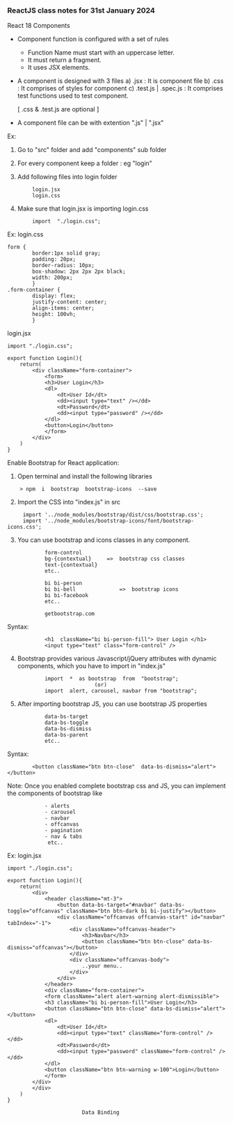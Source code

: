 ### ReactJS class notes for 31st January 2024

React 18 Components

- Component function is configured with a set of rules
  - Function Name must start with an uppercase letter.
  - It must return a fragment.
  - It uses JSX elements.
- A component is designed with 3 files
  a) .jsx : It is component file
  b) .css : It comprises of styles for component
  c) .test.js | .spec.js : It comprises test functions used to test component.

  [ .css & .test.js are optional ]

- A component file can be with extention ".js" | ".jsx"

Ex:

1. Go to "src" folder and add "components" sub folder

2. For every component keep a folder : eg "login"

3. Add following files into login folder

```
		login.jsx
		login.css
```

4. Make sure that login.jsx is importing login.css

```
		import  "./login.css";
```

Ex:
login.css

```
form {
        border:1px solid gray;
        padding: 20px;
        border-radius: 10px;
        box-shadow: 2px 2px 2px black;
        width: 200px;
        }
.form-container {
        display: flex;
        justify-content: center;
        align-items: center;
        height: 100vh;
        }
```

login.jsx

```
import "./login.css";

export function Login(){
    return(
        <div className="form-container">
            <form>
            <h3>User Login</h3>
            <dl>
                <dt>User Id</dt>
                <dd><input type="text" /></dd>
                <dt>Password</dt>
                <dd><input type="password" /></dd>
            </dl>
            <button>Login</button>
            </form>
        </div>
    )
}
```

Enable Bootstrap for React application:

1. Open terminal and install the following libraries

```
	> npm  i  bootstrap  bootstrap-icons  --save
```

2. Import the CSS into "index.js" in src

```
     import '../node_modules/bootstrap/dist/css/bootstrap.css';
     import '../node_modules/bootstrap-icons/font/bootstrap-icons.css';
```

3. You can use bootstrap and icons classes in any component.

```
			form-control
			bg-{contextual}		=>  bootstrap css classes
			text-{contextual}
			etc..

			bi bi-person
			bi bi-bell				=>  bootstrap icons
			bi bi-facebook
			etc..

			getbootstrap.com
```

Syntax:

```
			<h1  className="bi bi-person-fill"> User Login </h1>
			<input type="text" class="form-control" />
```

4. Bootstrap provides various Javascript/jQuery attributes with dynamic components, which you have to import in "index.js"

```
			import  *  as bootstrap  from  "bootstrap";
							(or)
			import  alert, carousel, navbar from "bootstrap";
```

5. After importing bootstrap JS, you can use bootstrap JS properties

```
			data-bs-target
			data-bs-toggle
			data-bs-dismiss
			data-bs-parent
			etc..
```

Syntax:

```
		<button className="btn btn-close"  data-bs-dismiss="alert"> </button>
```

Note: Once you enabled complete bootstrap css and JS, you can implement the components of bootstrap like

```
			- alerts
			- carousel
			- navbar
			- offcanvas
			- pagination
			- nav & tabs
			 etc..
```

Ex:
login.jsx

```
import "./login.css";

export function Login(){
    return(
        <div>
            <header className="mt-3">
                <button data-bs-target="#navbar" data-bs-toggle="offcanvas" className="btn btn-dark bi bi-justify"></button>
                <div className="offcanvas offcanvas-start" id="navbar" tabIndex="-1">
                    <div className="offcanvas-header">
                        <h3>Navbar</h3>
                        <button className="btn btn-close" data-bs-dismiss="offcanvas"></button>
                    </div>
                    <div className="offcanvas-body">
                        ..your menu..
                    </div>
                </div>
            </header>
            <div className="form-container">
            <form className="alert alert-warning alert-dismissible">
            <h3 className="bi bi-person-fill">User Login</h3>
            <button className="btn btn-close" data-bs-dismiss="alert"></button>
            <dl>
                <dt>User Id</dt>
                <dd><input type="text" className="form-control" /></dd>
                <dt>Password</dt>
                <dd><input type="password" className="form-control" /></dd>
            </dl>
            <button className="btn btn-warning w-100">Login</button>
            </form>
        </div>
        </div>
    )
}
```

    						Data Binding
